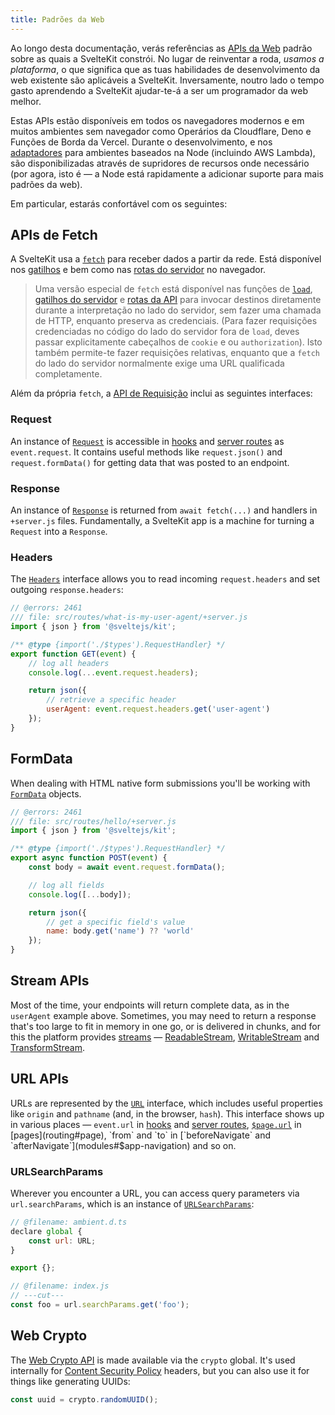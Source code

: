 ```yaml
---
title: Padrões da Web
---
```


Ao longo desta documentação, verás referências as [APIs da Web](https://developer.mozilla.org/en-US/docs/Web/API) padrão sobre as quais a SvelteKit constrói. No lugar de reinventar a roda, _usamos a plataforma_, o que significa que as tuas habilidades de desenvolvimento da web existente são aplicáveis a SvelteKit. Inversamente, noutro lado o tempo gasto aprendendo a SvelteKit ajudar-te-á a ser um programador da web melhor.

Estas APIs estão disponíveis em todos os navegadores modernos e em muitos ambientes sem navegador como Operários da Cloudflare, Deno e Funções de Borda da Vercel. Durante o desenvolvimento, e nos [adaptadores](adapters) para ambientes baseados na Node (incluindo AWS Lambda), são disponibilizadas através de supridores de recursos onde necessário (por agora, isto é — a Node está rapidamente a adicionar suporte para mais padrões da web).

Em particular, estarás confortável com os seguintes:

## APIs de Fetch

A SvelteKit usa a [`fetch`](https://developer.mozilla.org/en-US/docs/Web/API/fetch) para receber dados a partir da rede. Está disponível nos [gatilhos](hooks) e bem como nas [rotas do servidor](routing#server) no navegador.

> Uma versão especial de `fetch` está disponível nas funções de [`load`](load), [gatilhos do servidor](hooks#server-hooks) e [rotas da API](routing#server) para invocar destinos diretamente durante a interpretação no lado do servidor, sem fazer uma chamada de HTTP, enquanto preserva as credenciais. (Para fazer requisições credenciadas no código do lado do servidor fora de `load`, deves passar explicitamente cabeçalhos de `cookie` e ou `authorization`). Isto também permite-te fazer requisições relativas, enquanto que a `fetch` do lado do servidor normalmente exige uma URL qualificada completamente.

Além da própria `fetch`, a [API de Requisição](https://developer.mozilla.org/en-US/docs/Web/API/Fetch_API) inclui as seguintes interfaces:

### Request

An instance of [`Request`](https://developer.mozilla.org/en-US/docs/Web/API/Request) is accessible in [hooks](hooks) and [server routes](routing#server) as `event.request`. It contains useful methods like `request.json()` and `request.formData()` for getting data that was posted to an endpoint.

### Response

An instance of [`Response`](https://developer.mozilla.org/en-US/docs/Web/API/Response) is returned from `await fetch(...)` and handlers in `+server.js` files. Fundamentally, a SvelteKit app is a machine for turning a `Request` into a `Response`.

### Headers

The [`Headers`](https://developer.mozilla.org/en-US/docs/Web/API/Headers) interface allows you to read incoming `request.headers` and set outgoing `response.headers`:

```js
// @errors: 2461
/// file: src/routes/what-is-my-user-agent/+server.js
import { json } from '@sveltejs/kit';

/** @type {import('./$types').RequestHandler} */
export function GET(event) {
	// log all headers
	console.log(...event.request.headers);

	return json({
		// retrieve a specific header
		userAgent: event.request.headers.get('user-agent')
	});
}
```

## FormData

When dealing with HTML native form submissions you'll be working with [`FormData`](https://developer.mozilla.org/en-US/docs/Web/API/FormData) objects.

```js
// @errors: 2461
/// file: src/routes/hello/+server.js
import { json } from '@sveltejs/kit';

/** @type {import('./$types').RequestHandler} */
export async function POST(event) {
	const body = await event.request.formData();

	// log all fields
	console.log([...body]);

	return json({
		// get a specific field's value
		name: body.get('name') ?? 'world'
	});
}
```

## Stream APIs

Most of the time, your endpoints will return complete data, as in the `userAgent` example above. Sometimes, you may need to return a response that's too large to fit in memory in one go, or is delivered in chunks, and for this the platform provides [streams](https://developer.mozilla.org/en-US/docs/Web/API/Streams_API) — [ReadableStream](https://developer.mozilla.org/en-US/docs/Web/API/ReadableStream), [WritableStream](https://developer.mozilla.org/en-US/docs/Web/API/WritableStream) and [TransformStream](https://developer.mozilla.org/en-US/docs/Web/API/TransformStream).

## URL APIs

URLs are represented by the [`URL`](https://developer.mozilla.org/en-US/docs/Web/API/URL) interface, which includes useful properties like `origin` and `pathname` (and, in the browser, `hash`). This interface shows up in various places — `event.url` in [hooks](hooks) and [server routes](routing#server), [`$page.url`](modules#$app-stores) in [pages](routing#page), `from` and `to` in [`beforeNavigate` and `afterNavigate`](modules#$app-navigation) and so on.

### URLSearchParams

Wherever you encounter a URL, you can access query parameters via `url.searchParams`, which is an instance of [`URLSearchParams`](https://developer.mozilla.org/en-US/docs/Web/API/URLSearchParams):

```js
// @filename: ambient.d.ts
declare global {
	const url: URL;
}

export {};

// @filename: index.js
// ---cut---
const foo = url.searchParams.get('foo');
```

## Web Crypto

The [Web Crypto API](https://developer.mozilla.org/en-US/docs/Web/API/Web_Crypto_API) is made available via the `crypto` global. It's used internally for [Content Security Policy](configuration#csp) headers, but you can also use it for things like generating UUIDs:

```js
const uuid = crypto.randomUUID();
```
